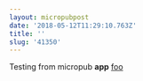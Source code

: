 ```yaml
---
layout: micropubpost
date: '2018-05-12T11:29:10.763Z'
title: ''
slug: '41350'
---
```

Testing from micropub **app** [foo]() 
